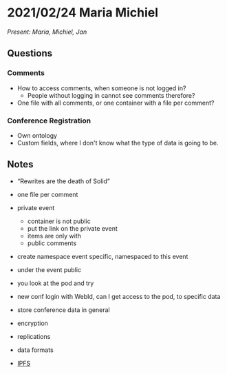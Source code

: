 # 2021/02/24 Maria Michiel

*Present: Maria, Michiel, Jan*

## Questions

### Comments

* How to access comments, when someone is not logged in?
  * People without logging in cannot see comments therefore?
* One file with all comments, or one container with a file per comment?

### Conference Registration

* Own ontology
* Custom fields, where I don't know what the type of data is going to be.

## Notes

* “Rewrites are the death of Solid”
* one file per comment
* private event
  * container is not public
  * put the link on the private event
  * items are only with
  * public comments
* create namespace event specific, namespaced to this event
* under the event public
* you look at the pod and try
* new conf login with WebId, can I get access to the pod, to specific data
* store conference data in general

* encryption
* replications
* data formats
* [IPFS](https://ipfs.io/)
